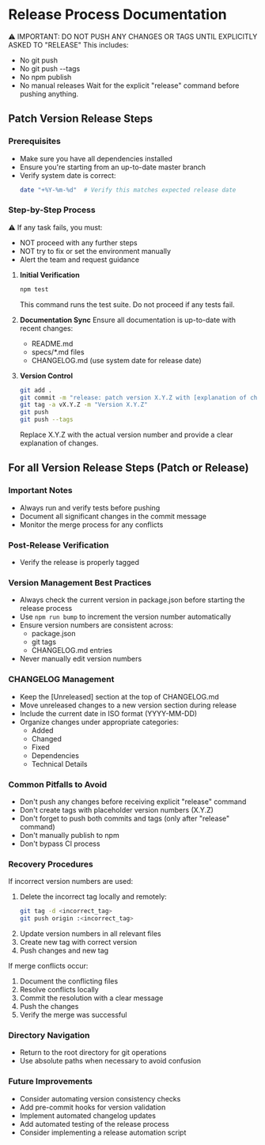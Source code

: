 # Release Process Documentation

⚠️ IMPORTANT: DO NOT PUSH ANY CHANGES OR TAGS UNTIL EXPLICITLY ASKED TO "RELEASE"
This includes:

- No git push
- No git push --tags
- No npm publish
- No manual releases
  Wait for the explicit "release" command before pushing anything.

## Patch Version Release Steps

### Prerequisites

- Make sure you have all dependencies installed
- Ensure you're starting from an up-to-date master branch
- Verify system date is correct:
  ```bash
  date "+%Y-%m-%d"  # Verify this matches expected release date
  ```

### Step-by-Step Process

⚠️ If any task fails, you must:

- NOT proceed with any further steps
- NOT try to fix or set the environment manually
- Alert the team and request guidance

1. **Initial Verification**
   ```bash
   npm test
   ```
   This command runs the test suite. Do not proceed if any tests fail.

2. **Documentation Sync**
   Ensure all documentation is up-to-date with recent changes:
    - README.md
    - specs/*.md files
    - CHANGELOG.md (use system date for release date)

5. **Version Control**
   ```bash
   git add .
   git commit -m "release: patch version X.Y.Z with [explanation of changes]"
   git tag -a vX.Y.Z -m "Version X.Y.Z"
   git push
   git push --tags
   ```
   Replace X.Y.Z with the actual version number and provide a clear explanation of changes.

## For all Version Release Steps (Patch or Release)

### Important Notes

- Always run and verify tests before pushing
- Document all significant changes in the commit message
- Monitor the merge process for any conflicts

### Post-Release Verification

- Verify the release is properly tagged

### Version Management Best Practices

- Always check the current version in package.json before starting the release process
- Use `npm run bump` to increment the version number automatically
- Ensure version numbers are consistent across:
    - package.json
    - git tags
    - CHANGELOG.md entries
- Never manually edit version numbers

### CHANGELOG Management

- Keep the [Unreleased] section at the top of CHANGELOG.md
- Move unreleased changes to a new version section during release
- Include the current date in ISO format (YYYY-MM-DD)
- Organize changes under appropriate categories:
    - Added
    - Changed
    - Fixed
    - Dependencies
    - Technical Details

### Common Pitfalls to Avoid

- Don't push any changes before receiving explicit "release" command
- Don't create tags with placeholder version numbers (X.Y.Z)
- Don't forget to push both commits and tags (only after "release" command)
- Don't manually publish to npm
- Don't bypass CI process

### Recovery Procedures

If incorrect version numbers are used:

1. Delete the incorrect tag locally and remotely:
   ```bash
   git tag -d <incorrect_tag>
   git push origin :<incorrect_tag>
   ```
2. Update version numbers in all relevant files
3. Create new tag with correct version
4. Push changes and new tag

If merge conflicts occur:

1. Document the conflicting files
2. Resolve conflicts locally
3. Commit the resolution with a clear message
4. Push the changes
5. Verify the merge was successful

### Directory Navigation

- Return to the root directory for git operations
- Use absolute paths when necessary to avoid confusion

### Future Improvements

- Consider automating version consistency checks
- Add pre-commit hooks for version validation
- Implement automated changelog updates
- Add automated testing of the release process
- Consider implementing a release automation script 
